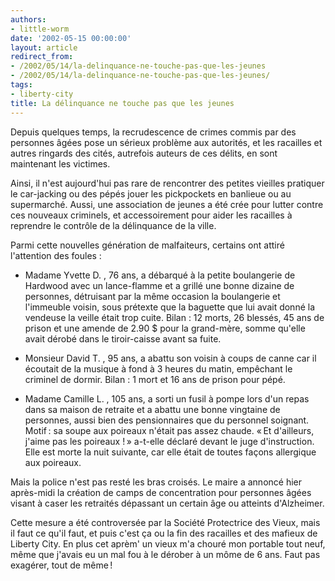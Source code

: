 ```yaml
---
authors:
- little-worm
date: '2002-05-15 00:00:00'
layout: article
redirect_from:
- /2002/05/14/la-delinquance-ne-touche-pas-que-les-jeunes
- /2002/05/14/la-delinquance-ne-touche-pas-que-les-jeunes/
tags:
- liberty-city
title: La délinquance ne touche pas que les jeunes
---
```



Depuis quelques temps, la recrudescence de crimes commis par des personnes âgées pose un sérieux problème aux autorités, et les racailles et autres ringards des cités, autrefois auteurs de ces délits, en sont maintenant les victimes.

Ainsi, il n'est aujourd'hui pas rare de rencontrer des petites vieilles pratiquer le car-jacking ou des pépés jouer les pickpockets en banlieue ou au supermarché. Aussi, une association de jeunes a été crée pour lutter contre ces nouveaux criminels, et accessoirement pour aider les racailles à reprendre le contrôle de la délinquance de la ville.

Parmi cette nouvelles génération de malfaiteurs, certains ont attiré l'attention des foules :

- Madame Yvette D. , 76 ans, a débarqué à la petite boulangerie de Hardwood avec un lance-flamme et a grillé une bonne dizaine de personnes, détruisant par la même occasion la boulangerie et l'immeuble voisin, sous prétexte que la baguette que lui avait donné la vendeuse la veille était trop cuite. Bilan : 12 morts, 26 blessés, 45 ans de prison et une amende de 2.90 $ pour la grand-mère, somme qu'elle avait dérobé dans le tiroir-caisse avant sa fuite.

- Monsieur David T. , 95 ans, a abattu son voisin à coups de canne car il écoutait de la musique à fond à 3 heures du matin, empêchant le criminel de dormir. Bilan : 1 mort et 16 ans de prison pour pépé.

- Madame Camille L. , 105 ans, a sorti un fusil à pompe lors d'un repas dans sa maison de retraite et a abattu une bonne vingtaine de personnes, aussi bien des pensionnaires que du personnel soignant. Motif : sa soupe aux poireaux n'était pas assez chaude. « Et d'ailleurs, j'aime pas les poireaux ! » a-t-elle déclaré devant le juge d'instruction. Elle est morte la nuit suivante, car elle était de toutes façons allergique aux poireaux.

Mais la police n'est pas resté les bras croisés. Le maire a annoncé hier après-midi la création de camps de concentration pour personnes âgées visant à caser les retraités dépassant un certain âge ou atteints d'Alzheimer.

Cette mesure a été controversée par la Société Protectrice des Vieux, mais il faut ce qu'il faut, et puis c'est ça ou la fin des racailles et des mafieux de Liberty City. En plus cet aprèm' un vieux m'a chouré mon portable tout neuf, même que j'avais eu un mal fou à le dérober à un môme de 6 ans. Faut pas exagérer, tout de même !